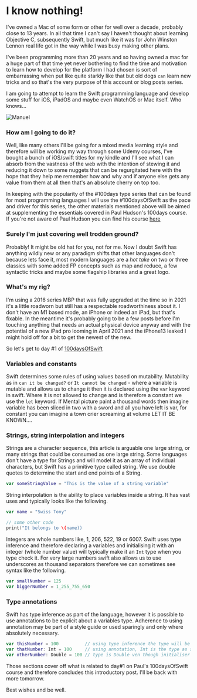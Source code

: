 # I know nothing!

I've owned a Mac of some form or other for well over a decade, probably close to 13 years. In all that time I can't say I haven't thought about learning Objective C, subsequently Swift, but much like it was for John Winston Lennon real life got in the way while I was busy making other plans.

I've been programming more than 20 years and so having owned a mac for a huge part of that time yet never bothering to find the time and motivation to learn how to develop for the platform I had chosen is sort of embarrassing when put like quite starkly like that but old dogs `can` learn new tricks and so that's the very purpose of this account or blog posts series.

I am going to attempt to learn the Swift programming language and develop some stuff for iOS, iPadOS and maybe even WatchOS or Mac itself. Who knows...

![Manuel](https://miro.medium.com/max/960/1*RWp0lx8WEtOOCaJab7Jt8g.gif)

### How am I going to do it?

Well, like many others I'll be going for a mixed media learning style and therefore will be working my way through some Udemy courses, I've bought a bunch of iOS/swift titles for my kindle and I'll see what I can absorb from the vastness of the web with the intention of stewing it and reducing it down to some nuggets that can be regurgitated here with the hope that they help me remember how and why and if anyone else gets any value from them at all then that's an absolute cherry on top too.

In keeping with the popularity of the #100days type series that can be found for most programming languages I will use the #100daysOfSwift as the pace and driver for this series, the other materials mentioned above will be aimed at supplementing the essentials covered in Paul Hudson's 100days course. If you're not aware of Paul Hudson you can find his course [here](https://www.hackingwithswift.com/)

### Surely I'm just covering well trodden ground?

Probably! It might be old hat for you, not for me. Now I doubt Swift has anything wildly new or any paradigm shifts that other languages don't because lets face it, most modern languages are a _hot take_ on two or three classics with some added FP concepts such as map and reduce, a few syntactic tricks and maybe some flagship libraries and a great logo.

### What's my rig?

I'm using a 2016 series MBP that was fully upgraded at the time so in 2021 it's a little roadworn but still has a respectable roadworthiness about it. I don't have an M1 based mode, an iPhone or indeed an iPad, but that's fixable. In the meantime it's probably going to be a few posts before I'm touching anything that needs an actual physical device anyway and with the potential of a new iPad pro looming in April 2021 and the iPhone13 leaked I might hold off for a bit to get the newest of the new.

So let's get to day #1 of [100daysOfSwift](https://www.hackingwithswift.com/100)

### Variables and constants

Swift determines some rules of using values based on mutability. Mutability as in `can it be changed?` or `It cannot be changed` - where a variable is mutable and allows us to change it then it is declared using the `var` keyword in swift. Where it is not allowed to change and is therefore a constant we use the `let` keyword. If Mental picture paint a thousand words then imagine variable has been sliced in two with a sword and all you have left is var, for constant you can imagine a town crier screaming at volume LET IT BE KNOWN....

### Strings, string interpolation and integers

Strings are a character sequence, this article is arguable one large string, or many strings that could be consumed as one large string. Some languages don't have a type for Strings and will model it as an array of individual characters, but Swift has a primitive type called string. We use double quotes to determine the start and end points of a String.

```swift
var someStringValue = "This is the value of a string variable"
```

String interpolation is the ability to place variables inside a string. It has vast uses and typically looks like the following.

```swift
var name = "Swiss Tony"

// some other code
print("It belongs to \(name))
```

Integers are whole numbers like, 1, 206, 522, 19 or 6007. Swift uses type inference and therefore declaring a variables and initialising it with an integer (whole number value) will typically make it an `Int` type when you type check it. For very large numbers swift also allows us to use underscores as thousand separators therefore we can sometimes see syntax like the following.

```swift
var smallNumber = 125
var biggerNumber = 1_255_755_650
```

### Type annotations

Swift has type inference as part of the language, however it is possible to use annotations to be explicit about a variables type. Adherence to using annotation may be part of a style guide or used sparingly and only where absolutely necessary.

```swift
var thisNumber = 100          // using type inference the type will be Int
var thatNumber: Int = 100     // using annotation, Int is the type as set explicitly
var otherNumber: Double = 100 // type is Double ven though initialiser number could be mistaken for an Int
```

Those sections cover off what is related to day#1 on Paul's 100daysOfSwift course and therefore concludes this introductory post. I'll be back with more tomorrow.

Best wishes and be well.
